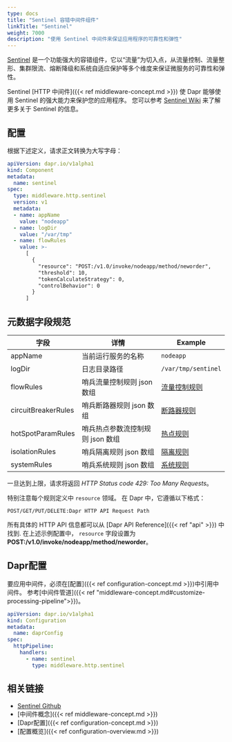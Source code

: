```yaml
---
type: docs
title: "Sentinel 容错中间件组件"
linkTitle: "Sentinel"
weight: 7000
description: "使用 Sentinel 中间件来保证应用程序的可靠性和弹性"
---
```


[Sentinel](https://github.com/alibaba/sentinel-golang) 是一个功能强大的容错组件，它以“流量”为切入点，从流量控制、流量整形、集群限流、熔断降级和系统自适应保护等多个维度来保证微服务的可靠性和弹性。

Sentinel [HTTP 中间件]({{< ref middleware-concept.md >}}) 使 Dapr 能够使用 Sentinel 的强大能力来保护您的应用程序。 您可以参考 [Sentinel Wiki](https://github.com/alibaba/sentinel-golang/wiki) 来了解更多关于 Sentinel 的信息。

## 配置

根据下述定义，请求正文转换为大写字母：

```yaml
apiVersion: dapr.io/v1alpha1
kind: Component
metadata:
  name: sentinel
spec:
  type: middleware.http.sentinel
  version: v1
  metadata:
  - name: appName
    value: "nodeapp"
  - name: logDir
    value: "/var/tmp"
  - name: flowRules
    value: >-
      [
        {
          "resource": "POST:/v1.0/invoke/nodeapp/method/neworder",
          "threshold": 10,
          "tokenCalculateStrategy": 0,
          "controlBehavior": 0
        }
      ]
```

## 元数据字段规范

| 字段                  | 详情                  | Example                                                                                     |
| ------------------- | ------------------- | ------------------------------------------------------------------------------------------- |
| appName             | 当前运行服务的名称           | `nodeapp`                                                                                   |
| logDir              | 日志目录路径              | `/var/tmp/sentinel`                                                                         |
| flowRules           | 哨兵流量控制规则 json 数组    | [流量控制规则](https://github.com/alibaba/sentinel-golang/blob/master/core/flow/rule.go)          |
| circuitBreakerRules | 哨兵断路器规则 json 数组     | [断路器规则](https://github.com/alibaba/sentinel-golang/blob/master/core/circuitbreaker/rule.go) |
| hotSpotParamRules   | 哨兵热点参数流控制规则 json 数组 | [热点规则](https://github.com/alibaba/sentinel-golang/blob/master/core/hotspot/rule.go)         |
| isolationRules      | 哨兵隔离规则 json 数组      | [隔离规则](https://github.com/alibaba/sentinel-golang/blob/master/core/isolation/rule.go)       |
| systemRules         | 哨兵系统规则 json 数组      | [系统规则](https://github.com/alibaba/sentinel-golang/blob/master/core/system/rule.go)          |

一旦达到上限，请求将返回 *HTTP Status code 429: Too Many Requests*。

特别注意每个规则定义中 `resource` 领域。 在 Dapr 中，它遵循以下格式：

```
POST/GET/PUT/DELETE:Dapr HTTP API Request Path
```

所有具体的 HTTP API 信息都可以从 \[Dapr API Reference\]({{< ref "api" >}}) 中找到. 在上述示例配置中， `resource` 字段设置为 **POST:/v1.0/invoke/nodeapp/method/neworder**。

## Dapr配置

要应用中间件，必须在[配置]({{< ref configuration-concept.md >}})中引用中间件。 参考[中间件管道]({{< ref "middleware-concept.md#customize-processing-pipeline">}})。

```yaml
apiVersion: dapr.io/v1alpha1
kind: Configuration
metadata:
  name: daprConfig
spec:
  httpPipeline:
    handlers:
      - name: sentinel
        type: middleware.http.sentinel
```

## 相关链接

- [Sentinel Github](https://github.com/alibaba/sentinel-golang)
- [中间件概念]({{< ref middleware-concept.md >}})
- [Dapr配置]({{< ref configuration-concept.md >}})
- [配置概览]({{< ref configuration-overview.md >}})

